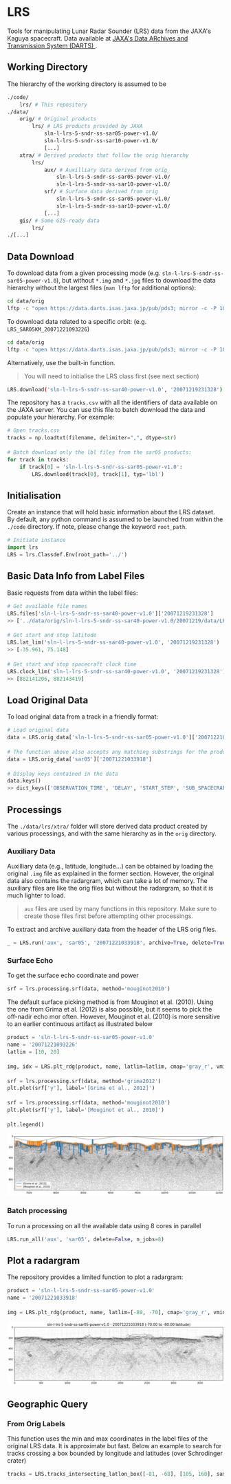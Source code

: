 # LRS
Tools for manipulating Lunar Radar Sounder (LRS) data from the JAXA's Kaguya 
spacecraft. Data available at [JAXA's Data ARchives and Transmission System (DARTS) ](https://darts.isas.jaxa.jp/planet/pdap/selene/index.html.en).

## Working Directory

The hierarchy of the working directory is assumed to be 

```bash
./code/
    lrs/ # This repository
./data/
    orig/ # Original products
        lrs/ # LRS products provided by JAXA
            sln-l-lrs-5-sndr-ss-sar05-power-v1.0/
            sln-l-lrs-5-sndr-ss-sar10-power-v1.0/
            [...]
    xtra/ # Derived products that follow the orig hierarchy
        lrs/
            aux/ # Auxilliary data derived from orig 
                sln-l-lrs-5-sndr-ss-sar05-power-v1.0/
                sln-l-lrs-5-sndr-ss-sar10-power-v1.0/
            srf/ # Surface data derived from orig 
                sln-l-lrs-5-sndr-ss-sar05-power-v1.0/
                sln-l-lrs-5-sndr-ss-sar10-power-v1.0/
            [...]
    gis/ # Some GIS-ready data
        lrs/
./[...]
```

## Data Download

To download data from a given processing mode (e.g. 
`sln-l-lrs-5-sndr-ss-sar05-power-v1.0`), but without `*.img` and `*.jpg` files
to download the data hierarchy without the largest files (`man lftp` for additional options):

```bash
cd data/orig
lftp -c "open https://data.darts.isas.jaxa.jp/pub/pds3; mirror -c -P 10 --only-missing -X '*.img' -X '*.jpg' sln-l-lrs-5-sndr-ss-sar05-power-v1.0/"
```

To download data related to a specific orbit:
(e.g. `LRS_SAR05KM_20071221093226`)

```bash
cd data/orig
lftp -c "open https://data.darts.isas.jaxa.jp/pub/pds3; mirror -c -P 10 --only-missing -I 'LRS_SAR05KM_20071221093226*' sln-l-lrs-5-sndr-ss-sar05-power-v1.0/"
```

Alternatively, use the built-in function.

>You will need to initialise the LRS class first (see next section)

```bash
LRS.download('sln-l-lrs-5-sndr-ss-sar40-power-v1.0', '20071219231328')
```

The repository has a `tracks.csv` with all the identifiers of data available on the JAXA server. You can use this file to batch download the data and populate your hierarchy. For example:

```python
# Open tracks.csv
tracks = np.loadtxt(filename, delimiter=",", dtype=str)

# Batch download only the lbl files from the sar05 products:
for track in tracks:
    if track[0] = 'sln-l-lrs-5-sndr-ss-sar05-power-v1.0':
        LRS.download(track[0], track[1], typ='lbl') 
```

## Initialisation

Create an instance that will hold basic information about the LRS dataset.
By default, any python command is assumed to be launched from within
the `./code` directory. If note, please change the keyword `root_path`.

```python
# Initiate instance
import lrs
LRS = lrs.Classdef.Env(root_path='../')
```


## Basic Data Info from Label Files

Basic requests from data within the label files:

```python
# Get available file names
LRS.files['sln-l-lrs-5-sndr-ss-sar40-power-v1.0']['20071219231328']
>> ['../data/orig/sln-l-lrs-5-sndr-ss-sar40-power-v1.0/20071219/data/LRS_SAR40KM_20071219231328.lbl']

# Get start and stop latitude
LRS.lat_lim('sln-l-lrs-5-sndr-ss-sar40-power-v1.0', '20071219231328')
>> [-35.961, 75.148]

# Get start and stop spacecraft clock time
LRS.clock_lim('sln-l-lrs-5-sndr-ss-sar40-power-v1.0', '20071219231328')
>> [882141206, 882143419]
```

## Load Original Data

To load original data from a track in a friendly format:

```python
# Load original data
data = LRS.orig_data['sln-l-lrs-5-sndr-ss-sar05-power-v1.0']['20071221033918']

# The function above also accepts any matching substrings for the product, e.g.
data = LRS.orig_data['sar05']['20071221033918']

# Display keys contained in the data
data.keys()
>> dict_keys(['OBSERVATION_TIME', 'DELAY', 'START_STEP', 'SUB_SPACECRAFT_LATITUDE', 'SUB_SPACECRAFT_LONGITUDE', 'SPACECRAFT_ALTITUDE', 'DISTANCE_TO_RANGE0', 'TI', 'IMG'])
```


## Processings

The `./data/lrs/xtra/` folder will store derived data product created by various processings, and with the same hierarchy as in the `orig` directory. 

### Auxiliary Data

Auxilliary data (e.g., latitude, longitude...) can be obtained by loading the original `.img` file as explained in the former section. However, the original data also contains the radargram, which can take a lot of memory. The auxiliary files are like the orig files but without the radargram, so that it is much lighter to load.

> `aux` files are used by many functions in this repository. Make sure to create those files first before attempting other processings.

To extract and archive auxiliary data from the header of the LRS orig files. 

```python
_ = LRS.run('aux', 'sar05', '20071221033918', archive=True, delete=True)
```

### Surface Echo

To get the surface echo coordinate and power
```python
srf = lrs.processing.srf(data, method='mouginot2010')
```

The default surface picking method is from Mouginot et al. (2010). Using the one from Grima et al. (2012) is also possible, but it seems to pick the off-nadir echo mor often. However, Mouginot et al. (2010) is more sensitive to an earlier continuous artifact as illustrated below

```python
product = 'sln-l-lrs-5-sndr-ss-sar05-power-v1.0'
name = '20071221093226'
latlim = [10, 20]

img, idx = LRS.plt_rdg(product, name, latlim=latlim, cmap='gray_r', vmin=-10, vmax=40)

srf = lrs.processing.srf(data, method='grima2012')
plt.plot(srf['y'], label='[Grima et al., 2012]')

srf = lrs.processing.srf(data, method='mouginot2010')
plt.plot(srf['y'], label='[Mouginot et al., 2010]')

plt.legend()
```

![Plot](./images/surface_picking.png?raw=true)

### Batch processing

To run a processing on all the available data using 8 cores in parallel

```python
LRS.run_all('aux', 'sar05', delete=False, n_jobs=8)
```



## Plot a radargram

The repository provides a limited function to plot a radargram:

```python
product = 'sln-l-lrs-5-sndr-ss-sar05-power-v1.0'
name = '20071221033918'

img = LRS.plt_rdg(product, name, latlim=[-80, -70], cmap='gray_r', vmin=-10, vmax=40)
```
![Plot](./images/plt_rdg.png?raw=true)


## Geographic Query

### From Orig Labels

This function uses the min and max coordinates in the label files of the original LRS data. It is approximate but fast. Below an example to search for tracks crossing a box bounded by longitude and latitudes (over Schrodinger crater)

```python
tracks = LRS.tracks_intersecting_latlon_box([-81, -68], [105, 160], sampling=100e3)
```